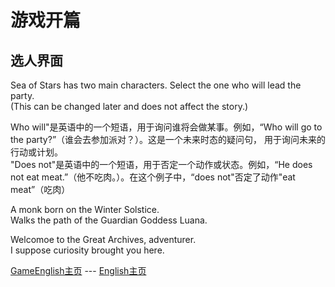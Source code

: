 # 游戏开篇
选人界面    
-----------------------------
Sea of Stars has two main characters. Select the one who will lead the party.      
(This can be changed later and does not affect the story.)     

Who will"是英语中的一个短语，用于询问谁将会做某事。例如，“Who will go to the party?”（谁会去参加派对？）。这是一个未来时态的疑问句， 用于询问未来的行动或计划。     
"Does not"是英语中的一个短语，用于否定一个动作或状态。例如，“He does not eat meat.”（他不吃肉。）。在这个例子中，“does not"否定了动作"eat meat”（吃肉）     

A monk born on the Winter Solstice.        
Walks the path of the Guardian Goddess Luana.     

Welcomoe to the Great Archives, adventurer.    
I suppose curiosity brought you here.    

[GameEnglish主页](../README.md) --- [English主页](../../README.md)
